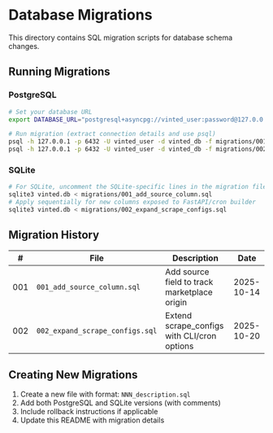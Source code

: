 # Database Migrations

This directory contains SQL migration scripts for database schema changes.

## Running Migrations

### PostgreSQL

```bash
# Set your database URL
export DATABASE_URL="postgresql+asyncpg://vinted_user:password@127.0.0.1:6432/vinted_db"

# Run migration (extract connection details and use psql)
psql -h 127.0.0.1 -p 6432 -U vinted_user -d vinted_db -f migrations/001_add_source_column.sql
psql -h 127.0.0.1 -p 6432 -U vinted_user -d vinted_db -f migrations/002_expand_scrape_configs.sql
```

### SQLite

```bash
# For SQLite, uncomment the SQLite-specific lines in the migration file first
sqlite3 vinted.db < migrations/001_add_source_column.sql
# Apply sequentially for new columns exposed to FastAPI/cron builder
sqlite3 vinted.db < migrations/002_expand_scrape_configs.sql
```

## Migration History

| #   | File                           | Description                                  | Date       |
| --- | ------------------------------ | -------------------------------------------- | ---------- |
| 001 | `001_add_source_column.sql`    | Add source field to track marketplace origin | 2025-10-14 |
| 002 | `002_expand_scrape_configs.sql` | Extend scrape_configs with CLI/cron options  | 2025-10-20 |

## Creating New Migrations

1. Create a new file with format: `NNN_description.sql`
2. Add both PostgreSQL and SQLite versions (with comments)
3. Include rollback instructions if applicable
4. Update this README with migration details
